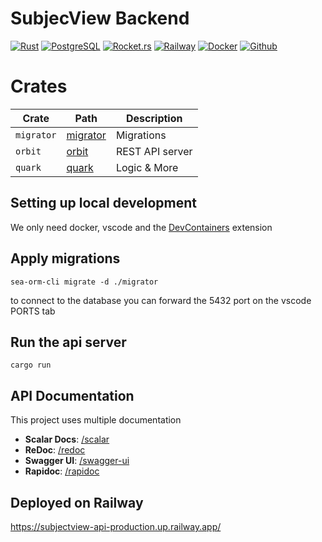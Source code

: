 # SubjecView Backend
[![Rust](https://img.shields.io/badge/rust-3670A0?style=for-the-badge&logo=rust&logoColor=ffdd54)](https://www.rust-lang.org/) [![PostgreSQL](https://img.shields.io/badge/postgresql-003545?style=for-the-badge&logo=postgresql&logoColor=white)](https://www.postgresql.org/) [![Rocket.rs](https://img.shields.io/badge/Rocket.rs-092E20?style=for-the-badge&logo=Rocket.rs&logoColor=white)](https://rocket.rs/) [![Railway](https://img.shields.io/badge/railway-%23FF9900.svg?style=for-the-badge&logo=railway&logoColor=white)](https://railway.app/) [![Docker](https://img.shields.io/badge/docker-%230db7ed.svg?style=for-the-badge&logo=docker&logoColor=white)](https://www.docker.com/) [![Github](https://img.shields.io/badge/github-%230047B3.svg?style=for-the-badge&logo=github&logoColor=white)](https://github.com/)

# Crates
| Crate            | Path                                           | Description                          |
| ---------------- | ---------------------------------------------- | ------------------------------------ |
| `migrator`       | [migrator](migrator)                           | Migrations                           |
| `orbit`          | [orbit](orbit)                                 | REST API server                      |
| `quark`          | [quark](quark)                                 | Logic & More                         |

## Setting up local development
We only need docker, vscode and the [DevContainers](https://marketplace.visualstudio.com/items?itemName=ms-vscode-remote.remote-containers) extension

## Apply migrations
`sea-orm-cli migrate -d ./migrator`

to connect to the database you can forward the 5432 port on the vscode PORTS tab

## Run the api server
`cargo run`

## API Documentation
This project uses multiple documentation

- **Scalar Docs**: [/scalar]()
- **ReDoc**: [/redoc]()
- **Swagger UI**: [/swagger-ui]()
- **Rapidoc**: [/rapidoc]()

## Deployed on Railway
https://subjectview-api-production.up.railway.app/
